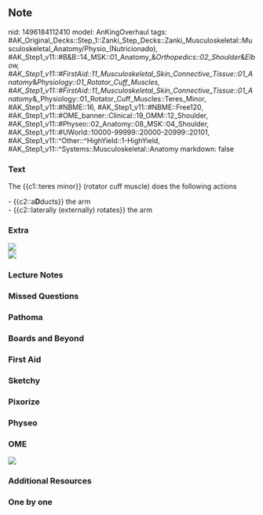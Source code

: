 ## Note
nid: 1496184112410
model: AnKingOverhaul
tags: #AK_Original_Decks::Step_1::Zanki_Step_Decks::Zanki_Musculoskeletal::Musculoskeletal_Anatomy/Physio_(Nutricionado), #AK_Step1_v11::#B&B::14_MSK::01_Anatomy_&_Orthopedics::02_Shoulder_&_Elbow, #AK_Step1_v11::#FirstAid::11_Musculoskeletal_Skin_Connective_Tissue::01_Anatomy_&_Physiology::01_Rotator_Cuff_Muscles, #AK_Step1_v11::#FirstAid::11_Musculoskeletal_Skin_Connective_Tissue::01_Anatomy_&_Physiology::01_Rotator_Cuff_Muscles::Teres_Minor, #AK_Step1_v11::#NBME::16, #AK_Step1_v11::#NBME::Free120, #AK_Step1_v11::#OME_banner::Clinical::19_OMM::12_Shoulder, #AK_Step1_v11::#Physeo::02_Anatomy::08_MSK::04_Shoulder, #AK_Step1_v11::#UWorld::10000-99999::20000-20999::20101, #AK_Step1_v11::^Other::^HighYield::1-HighYield, #AK_Step1_v11::^Systems::Musculoskeletal::Anatomy
markdown: false

### Text
The {{c1::teres minor}} (rotator cuff muscle) does the following
actions
<div>
  - {{c2::a<b>D</b>ducts}} the arm
</div>
<div>
  - {{c2::laterally (externally) rotates}} the arm
</div>

### Extra
<div><img src="paste-465471375671297.jpg"></div>
<div><img src="paste-20929375633409.jpg"></div>

### Lecture Notes


### Missed Questions


### Pathoma


### Boards and Beyond


### First Aid


### Sketchy


### Pixorize


### Physeo


### OME
<div class="ome-widget">
  <a href=
  "https://onlinemeded.org/spa/omm/shoulder/acquire?ref=anki"><img src="_OME_AnkiFlashcards_Lesson_6.png"></a>
</div>

### Additional Resources


### One by one

